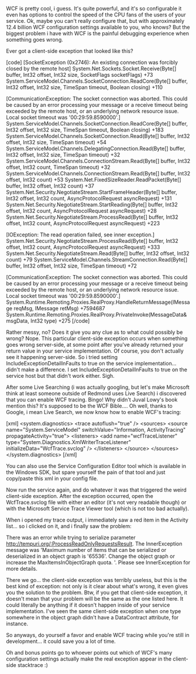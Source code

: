 WCF is pretty cool, i guess. It's quite powerful, and it's so configurable it even has options to control the speed of the CPU fans of the users of your service.  Ok, maybe you can't really configure that, but with approximately 12.4 billion WCF configuration settings available to you, who knows? But the biggest problem i have with WCF is the painful debugging experience when something goes wrong.

Ever got a client-side exception that looked like this?

<div>
[code]
[SocketException (0x2746): An existing connection was forcibly closed by the remote host]
   System.Net.Sockets.Socket.Receive(Byte[] buffer, Int32 offset, Int32 size, SocketFlags socketFlags) +73
   System.ServiceModel.Channels.SocketConnection.ReadCore(Byte[] buffer, Int32 offset, Int32 size, TimeSpan timeout, Boolean closing) +110

[CommunicationException: The socket connection was aborted. This could be caused by an error processing your message or a receive timeout being exceeded by the remote host, or an underlying network resource issue. Local socket timeout was '00:29:59.8590000'.]
   System.ServiceModel.Channels.SocketConnection.ReadCore(Byte[] buffer, Int32 offset, Int32 size, TimeSpan timeout, Boolean closing) +183
   System.ServiceModel.Channels.SocketConnection.Read(Byte[] buffer, Int32 offset, Int32 size, TimeSpan timeout) +54
   System.ServiceModel.Channels.DelegatingConnection.Read(Byte[] buffer, Int32 offset, Int32 size, TimeSpan timeout) +32
   System.ServiceModel.Channels.ConnectionStream.Read(Byte[] buffer, Int32 offset, Int32 count, TimeSpan timeout) +32
   System.ServiceModel.Channels.ConnectionStream.Read(Byte[] buffer, Int32 offset, Int32 count) +53
   System.Net.FixedSizeReader.ReadPacket(Byte[] buffer, Int32 offset, Int32 count) +37
   System.Net.Security.NegotiateStream.StartFrameHeader(Byte[] buffer, Int32 offset, Int32 count, AsyncProtocolRequest asyncRequest) +131
   System.Net.Security.NegotiateStream.StartReading(Byte[] buffer, Int32 offset, Int32 count, AsyncProtocolRequest asyncRequest) +28
   System.Net.Security.NegotiateStream.ProcessRead(Byte[] buffer, Int32 offset, Int32 count, AsyncProtocolRequest asyncRequest) +223

[IOException: The read operation failed, see inner exception.]
   System.Net.Security.NegotiateStream.ProcessRead(Byte[] buffer, Int32 offset, Int32 count, AsyncProtocolRequest asyncRequest) +333
   System.Net.Security.NegotiateStream.Read(Byte[] buffer, Int32 offset, Int32 count) +79
   System.ServiceModel.Channels.StreamConnection.Read(Byte[] buffer, Int32 offset, Int32 size, TimeSpan timeout) +72

[CommunicationException: The socket connection was aborted. This could be caused by an error processing your message or a receive timeout being exceeded by the remote host, or an underlying network resource issue. Local socket timeout was '00:29:59.8590000'.]
   System.Runtime.Remoting.Proxies.RealProxy.HandleReturnMessage(IMessage reqMsg, IMessage retMsg) +7594687
   System.Runtime.Remoting.Proxies.RealProxy.PrivateInvoke(MessageData&amp; msgData, Int32 type) +275
[/code]
</div>

Rather messy, no? Does it give you any clue as to what could possibly be wrong? Nope. This particular client-side exception occurs when something goes wrong server-side, at some point after you've already returned your return value in your service implementation.  Of course, you don't actually see it happening server-side. So i tried setting IncludeExceptionDetailInFaults to true on the service implementation... didn't make a difference.  I set IncludeExceptionDetailInFaults to true on the service host but that didn't work either. Sigh.

After some Live Searching (i was actually googling, but let's make Microsoft think at least someone outside of Redmond uses Live Search) i discovered that you can enable WCF tracing.  Bingo! Why didn't Juval Lowy's book mention this? It's supposed to be the WCF Bible.... Oh well, thanks to Google, i mean Live Search, we now know how to enable WCF's tracing:

<div>
[xml]
  &lt;system.diagnostics&gt;
    &lt;trace autoflush=&quot;true&quot; /&gt;
    &lt;sources&gt;
      &lt;source name=&quot;System.ServiceModel&quot;
              switchValue=&quot;Information, ActivityTracing&quot;
              propagateActivity=&quot;true&quot;&gt;
        &lt;listeners&gt;
          &lt;add name=&quot;wcfTraceListener&quot; type=&quot;System.Diagnostics.XmlWriterTraceListener&quot; initializeData=&quot;WcfTrace.svclog&quot; /&gt;
        &lt;/listeners&gt;
      &lt;/source&gt;
    &lt;/sources&gt;
  &lt;/system.diagnostics&gt;
[/xml]
</div>

You can also use the Service Configuration Editor tool which is available in the Windows SDK, but spare yourself the pain of that tool and just copy/paste this xml in your config file.

Now run the service again, and do whatever it was that triggered the weird client-side exception.  After the exception occurred, open the WcfTrace.svclog file with either an editor (it's not very readable though) or with the Microsoft Service Trace Viewer tool (which is not too bad actually).

When i opened my trace output, i immediately saw a red item in the Activity list... so i clicked on it, and i finally saw the problem:

There was an error while trying to serialize parameter http://tempuri.org/:ProcessReadOnlyRequestsResult. The InnerException message was 'Maximum number of items that can be serialized or deserialized in an object graph is '65536'. Change the object graph or increase the MaxItemsInObjectGraph quota. '.  Please see InnerException for more details.

There we go... the client-side exception was terribly useless, but this is the best kind of exception: not only is it clear about what's wrong, it even gives you the solution to the problem.  Btw, if you get that client-side exception, it doesn't mean that your problem will be the same as the one listed here.  It could literally be anything if it doesn't happen inside of your service implementation.  I've seen the same client-side exception when one type somewhere in the object graph didn't have a DataContract attribute, for instance. 

So anyways, do yourself a favor and enable WCF tracing while you're still in development... it could save you a lot of time.

Oh and bonus points go to whoever points out which of WCF's many configuration settings actually make the real exception appear in the client-side stacktrace :)